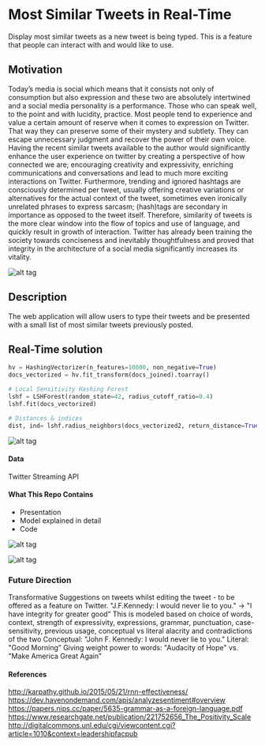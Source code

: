 # Most Similar Tweets in Real-Time
Display most similar tweets as a new tweet is being typed.
This is a feature that people can interact with and would like to use.

## Motivation

Today’s media is social which means that it consists not only of consumption but also expression and these two are
absolutely intertwined and a social media personality is a performance. Those who can speak well, to the point and with lucidity, practice.
Most people tend to experience and value a certain amount of reserve when it comes to expression on Twitter. 
That way they can preserve some of their mystery and subtlety. They can escape unnecessary judgment and recover the power 
of their own voice.
Having the recent similar tweets available to the author would significantly enhance the user experience on twitter by 
creating a perspective of how connected we are; encouraging creativity and expressivity, enriching communications and
conversations and lead to much more exciting interactions on Twitter.
Furthermore, trending and ignored hashtags are consciously determined per tweet, usually offering creative variations
or alternatives for the actual context of the tweet, sometimes even ironically unrelated phrases to express sarcasm; 
(hash)tags are secondary in importance as opposed to the tweet itself. Therefore, similarity of tweets is the more 
clear window into the flow of topics and use of language, and quickly result in growth of interaction. Twitter has 
already been training the society towards conciseness and inevitably thoughtfulness and proved that integrity in the 
architecture of a social media significantly increases its vitality.

![alt tag](https://github.com/minoobeyzavi/Twinkle/blob/master/APP/static/img/Twinkle.png)

## Description
The web application will allow users to type their tweets and be presented with a small list of most similar tweets previously posted.

## Real-Time solution

```python
hv = HashingVectorizer(n_features=10000, non_negative=True)
docs_vectorized = hv.fit_transform(docs_joined).toarray()

# Local Sensitivity Hashing Forest
lshf = LSHForest(random_state=42, radius_cutoff_ratio=0.4)
lshf.fit(docs_vectorized)

# Distances & indices
dist, ind= lshf.radius_neighbors(docs_vectorized2, return_distance=True)
```

![alt tag](https://github.com/minoobeyzavi/Twinkle/blob/master/APP/static/img/Solution.png)

#### Data

Twitter Streaming API

#### What This Repo Contains

- Presentation
- Model explained in detail
- Code

![alt tag](https://github.com/minoobeyzavi/Twinkle/blob/master/APP/static/img/screenshot01.png)

![alt tag](https://github.com/minoobeyzavi/Twinkle/blob/master/APP/static/img/screenshot02.png)

### Future Direction

Transformative Suggestions on tweets whilst editing the tweet - to be offered as a feature on Twitter.
"J.F.Kennedy: I would never lie to you." -> "I have integrity for greater good”
This is modeled based on choice of words, context, strength of expressivity, expressions, grammar, punctuation, 
case-sensitivity, previous usage, conceptual vs literal alacrity and contradictions of the two
Conceptual:  "John F. Kennedy: I would never lie to you."
Literal: "Good Morning”
Giving weight power to words: "Audacity of Hope" vs. "Make America Great Again”

#### References

http://karpathy.github.io/2015/05/21/rnn-effectiveness/
https://dev.havenondemand.com/apis/analyzesentiment#overview
https://papers.nips.cc/paper/5635-grammar-as-a-foreign-language.pdf
https://www.researchgate.net/publication/221752656_The_Positivity_Scale
http://digitalcommons.unl.edu/cgi/viewcontent.cgi?article=1010&context=leadershipfacpub
